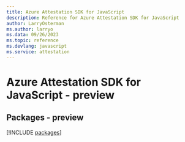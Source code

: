 ```yaml
---
title: Azure Attestation SDK for JavaScript
description: Reference for Azure Attestation SDK for JavaScript
author: LarryOsterman
ms.author: larryo
ms.data: 09/26/2023
ms.topic: reference
ms.devlang: javascript
ms.service: attestation
---
```

# Azure Attestation SDK for JavaScript - preview
## Packages - preview
[!INCLUDE [packages](attestation-index.md)]